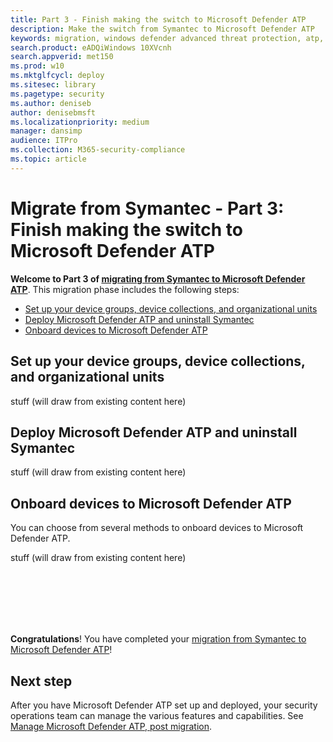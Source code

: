 ```yaml
---
title: Part 3 - Finish making the switch to Microsoft Defender ATP
description: Make the switch from Symantec to Microsoft Defender ATP
keywords: migration, windows defender advanced threat protection, atp, edr
search.product: eADQiWindows 10XVcnh
search.appverid: met150
ms.prod: w10
ms.mktglfcycl: deploy
ms.sitesec: library
ms.pagetype: security
ms.author: deniseb
author: denisebmsft
ms.localizationpriority: medium
manager: dansimp
audience: ITPro
ms.collection: M365-security-compliance 
ms.topic: article
---
```


# Migrate from Symantec - Part 3: Finish making the switch to Microsoft Defender ATP

**Welcome to Part 3 of [migrating from Symantec to Microsoft Defender ATP](symantec-to-microsoft-defender-atp-migration.md#planning-for-migration-the-process-at-a-high-level)**. This migration phase includes the following steps:
- [Set up your device groups, device collections, and organizational units](#set-up-your-device-groups-device-collections-and-organizational-units) 
- [Deploy Microsoft Defender ATP and uninstall Symantec](#deploy-microsoft-defender-atp-and-uninstall-symantec)
- [Onboard devices to Microsoft Defender ATP](#onboard-devices-to-microsoft-defender-atp)

## Set up your device groups, device collections, and organizational units

stuff (will draw from existing content here)


## Deploy Microsoft Defender ATP and uninstall Symantec

stuff (will draw from existing content here)

## Onboard devices to Microsoft Defender ATP

You can choose from several methods to onboard devices to Microsoft Defender ATP. 

stuff (will draw from existing content here)


<br/><br/><br/><br/><br/>


**Congratulations**! You have completed your [migration from Symantec to Microsoft Defender ATP](symantec-to-microsoft-defender-atp-migration.md#planning-for-migration-the-process-at-a-high-level)!

## Next step

After you have Microsoft Defender ATP set up and deployed, your security operations team can manage the various features and capabilities. See [Manage Microsoft Defender ATP, post migration](microsoft-defender-atp-post-migration-management.md).

